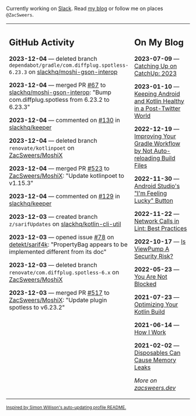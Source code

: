 Currently working on [Slack](https://slack.com/). Read [my blog](https://zacsweers.dev/) or follow me on places `@ZacSweers`.

<table><tr><td valign="top" width="60%">

## GitHub Activity
<!-- githubActivity starts -->
**2023-12-04** — deleted branch `dependabot/gradle/com.diffplug.spotless-6.23.3` on [slackhq/moshi-gson-interop](https://github.com/slackhq/moshi-gson-interop)

**2023-12-04** — merged PR [#67](https://github.com/slackhq/moshi-gson-interop/pull/67) to [slackhq/moshi-gson-interop](https://github.com/slackhq/moshi-gson-interop): "Bump com.diffplug.spotless from 6.23.2 to 6.23.3"

**2023-12-04** — commented on [#130](https://github.com/slackhq/keeper/pull/130#issuecomment-1839036837) in [slackhq/keeper](https://github.com/slackhq/keeper)

**2023-12-04** — deleted branch `renovate/kotlinpoet` on [ZacSweers/MoshiX](https://github.com/ZacSweers/MoshiX)

**2023-12-04** — merged PR [#523](https://github.com/ZacSweers/MoshiX/pull/523) to [ZacSweers/MoshiX](https://github.com/ZacSweers/MoshiX): "Update kotlinpoet to v1.15.3"

**2023-12-04** — commented on [#129](https://github.com/slackhq/keeper/issues/129#issuecomment-1838893068) in [slackhq/keeper](https://github.com/slackhq/keeper)

**2023-12-03** — created branch `z/sarifUpdates` on [slackhq/kotlin-cli-util](https://github.com/slackhq/kotlin-cli-util)

**2023-12-03** — opened issue [#78](https://github.com/detekt/sarif4k/issues/78) on [detekt/sarif4k](https://github.com/detekt/sarif4k): "PropertyBag appears to be implemented different from its doc"

**2023-12-03** — deleted branch `renovate/com.diffplug.spotless-6.x` on [ZacSweers/MoshiX](https://github.com/ZacSweers/MoshiX)

**2023-12-03** — merged PR [#517](https://github.com/ZacSweers/MoshiX/pull/517) to [ZacSweers/MoshiX](https://github.com/ZacSweers/MoshiX): "Update plugin spotless to v6.23.2"
<!-- githubActivity ends -->
</td><td valign="top" width="40%">

## On My Blog
<!-- blog starts -->
**2023-07-09** — [Catching Up on CatchUp: 2023](https://www.zacsweers.dev/catching-up-on-catchup-2023/)

**2023-01-10** — [Keeping Android and Kotlin Healthy in a Post-Twitter World](https://www.zacsweers.dev/keeping-android-healthy/)

**2022-12-19** — [Improving Your Gradle Workflow by Not Auto-reloading Build Files](https://www.zacsweers.dev/improving-your-workflow-by-not-auto-reloading-build-files/)

**2022-11-30** — [Android Studio's "I'm Feeling Lucky" Button](https://www.zacsweers.dev/android-studios-im-feeling-lucky-button/)

**2022-11-22** — [Network Calls in Lint: Best Practices](https://www.zacsweers.dev/network-calls-in-lint-best-practices/)

**2022-10-17** — [Is ViewPump A Security Risk?](https://www.zacsweers.dev/is-viewpump-a-security-risk/)

**2022-05-23** — [You Are Not Blocked](https://www.zacsweers.dev/you-are-not-blocked/)

**2021-07-23** — [Optimizing Your Kotlin Build](https://www.zacsweers.dev/optimizing-your-kotlin-build/)

**2021-06-14** — [How I Work](https://www.zacsweers.dev/how-i-work/)

**2021-02-02** — [Disposables Can Cause Memory Leaks](https://www.zacsweers.dev/disposables-can-cause-memory-leaks/)
<!-- blog ends -->
_More on [zacsweers.dev](https://zacsweers.dev/)_
</td></tr></table>

<sub><a href="https://simonwillison.net/2020/Jul/10/self-updating-profile-readme/">Inspired by Simon Willison's auto-updating profile README.</a></sub>